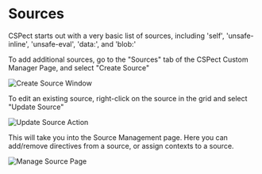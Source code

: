 # Sources

CSPect starts out with a very basic list of sources, including 'self', 'unsafe-inline', 'unsafe-eval', 'data:', and 'blob:'

To add additional sources, go to the "Sources" tab of the CSPect Custom Manager Page, and select "Create Source"

![Create Source Window](create_source.png)

To edit an existing source, right-click on the source in the grid and select "Update Source"

![Update Source Action](update_source.png)

This will take you into the Source Management page. Here you can add/remove directives from a source, or assign contexts
to a source.

![Manage Source Page](manage_source.png)
